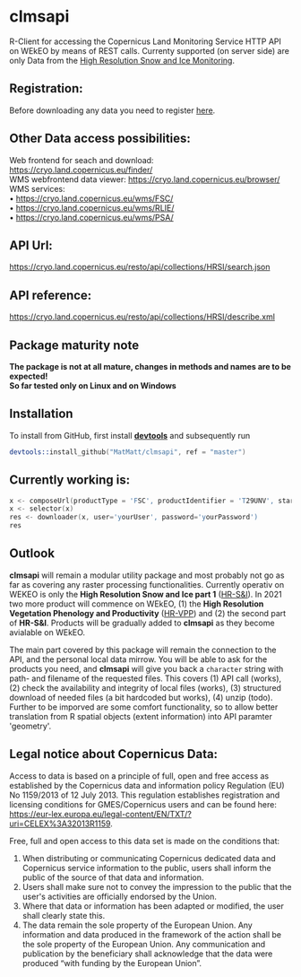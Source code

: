 # clmsapi

R-Client for accessing the Copernicus Land Monitoring Service HTTP API on WEkEO by means of REST calls. Currenty supported (on server side) are only Data from the [High Resolution Snow and Ice Monitoring](https://land.copernicus.eu/pan-european/biophysical-parameters/high-resolution-snow-and-ice-monitoring).

## Registration:
Before downloading any data you need to register [here](https://cryo.land.copernicus.eu/finder/).  

## Other Data access possibilities:
Web frontend for seach and download: https://cryo.land.copernicus.eu/finder/  
WMS webfrontend data viewer: https://cryo.land.copernicus.eu/browser/
WMS services:  
•	https://cryo.land.copernicus.eu/wms/FSC/  
•	https://cryo.land.copernicus.eu/wms/RLIE/  
•	https://cryo.land.copernicus.eu/wms/PSA/  

## API Url: 
https://cryo.land.copernicus.eu/resto/api/collections/HRSI/search.json  

## API reference: 
https://cryo.land.copernicus.eu/resto/api/collections/HRSI/describe.xml

## Package maturity note 
**The package is not at all mature, changes in methods and names are to be expected!**   
**So far tested only on Linux and on Windows**

## Installation
To install from GitHub, first install **[devtools](https://cran.r-project.org/package=devtools)** and subsequently run

```S
devtools::install_github("MatMatt/clmsapi", ref = "master")

```

## Currently working is: 
```S
x <- composeUrl(productType = 'FSC', productIdentifier = 'T29UNV', startDate='2020-07-01', completionDate=Sys.Date())
x <- selector(x)  
res <- downloader(x, user='yourUser', password='yourPassword')  
res  
```

## Outlook
**clmsapi** will remain a modular utility package and most probably not go as far as covering any raster processing functionalities.
Currently operativ on WEKEO is only the **High Resolution Snow and Ice part 1** ([HR-S&I](https://land.copernicus.eu/pan-european/biophysical-parameters/high-resolution-snow-and-ice-monitoring)). In 2021 two more product will commence on WEkEO, (1) the **High Resolution Vegetation Phenology and Productivity** ([HR-VPP](https://land.copernicus.eu/pan-european/biophysical-parameters/high-resolution-vegetation-phenology-and-productivity)) and (2) the second part of **HR-S&I**. Products will be gradually added to **clmsapi** as they become avialable on WEkEO. 

The main part covered by this package will remain the connection to the API, and the personal local data mirrow. You will be able to ask for the products you need, and **clmsapi** will give you back a ```character``` string with path- and filename of the requested files. This covers (1) API call (works), (2) check the availability and integrity of local files (works), (3) structured download of needed files (a bit hardcoded but works), (4) unzip (todo). Further to be imporved are some comfort functionality, so to allow better translation from R spatial objects (extent information) into API paramter 'geometry'. 

## Legal notice about Copernicus Data:
Access to data is based on a principle of full, open and free access as established by the Copernicus data and information policy Regulation (EU) No 1159/2013 of 12 July 2013. This regulation establishes registration and licensing conditions for GMES/Copernicus users and can be found here: https://eur-lex.europa.eu/legal-content/EN/TXT/?uri=CELEX%3A32013R1159.  

Free, full and open access to this data set is made on the conditions that:  
1. When distributing or communicating Copernicus dedicated data and Copernicus service information to the public, users shall inform the public of the source of that data and information.  
2. Users shall make sure not to convey the impression to the public that the user's activities are officially endorsed by the Union.  
3. Where that data or information has been adapted or modified, the user shall clearly state this.  
4. The data remain the sole property of the European Union. Any information and data produced in the framework of the action shall be the sole property of the European Union. Any communication and publication by the beneficiary shall acknowledge that the data were produced “with funding by the European Union”.  

